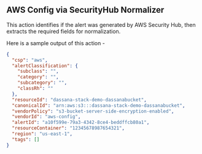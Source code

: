 ## AWS Config via SecurityHub Normalizer

This action identifies if the alert was generated by AWS Security Hub, then extracts the required fields for normalization.

Here is a sample output of this action -
```json
{
  "csp": "aws",
  "alertClassification": {
    "subclass": "",
    "category": "",
    "subcategory": "",
    "classRh": ""
  },
  "resourceId": "dassana-stack-demo-dassanabucket",
  "canonicalId": "arn:aws:s3:::dassana-stack-demo-dassanabucket",
  "vendorPolicy": "s3-bucket-server-side-encryption-enabled",
  "vendorId": "aws-config",
  "alertId": "a10f599e-79a3-4342-8ce4-beddffcb80a1",
  "resourceContainer": "12345678987654321",
  "region": "us-east-1",
  "tags": []
}
```